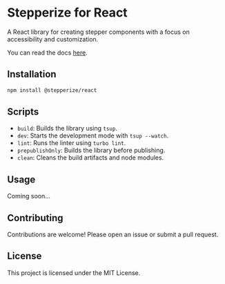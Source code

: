 # Stepperize for React

A React library for creating stepper components with a focus on accessibility and customization.

You can read the docs [here](https://stepperize.vercel.app).

## Installation

```bash
npm install @stepperize/react
```

## Scripts

- `build`: Builds the library using `tsup`.
- `dev`: Starts the development mode with `tsup --watch`.
- `lint`: Runs the linter using `turbo lint`.
- `prepublishOnly`: Builds the library before publishing.
- `clean`: Cleans the build artifacts and node modules.

## Usage

Coming soon...

## Contributing

Contributions are welcome! Please open an issue or submit a pull request.

## License

This project is licensed under the MIT License.